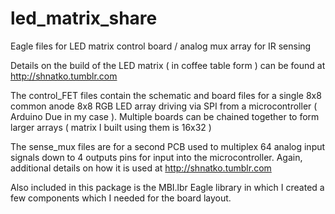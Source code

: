 # led_matrix_share
Eagle files for LED matrix control board / analog mux array for IR sensing

Details on the build of the LED matrix ( in coffee table form ) can be found at http://shnatko.tumblr.com

The control_FET files contain the schematic and board files for a single 8x8 common anode 8x8 RGB LED array driving via SPI 
from a microcontroller ( Arduino Due in my case ).
Multiple boards can be chained together to form larger arrays ( matrix I built using them is 16x32 )

The sense_mux files are for a second PCB used to multiplex 64 analog input signals down to 4 outputs pins for input into
the microcontroller.  Again, additional details on how it is used at http://shnatko.tumblr.com

Also included in this package is the MBI.lbr Eagle library in which I created a few components which I needed for the board layout.
